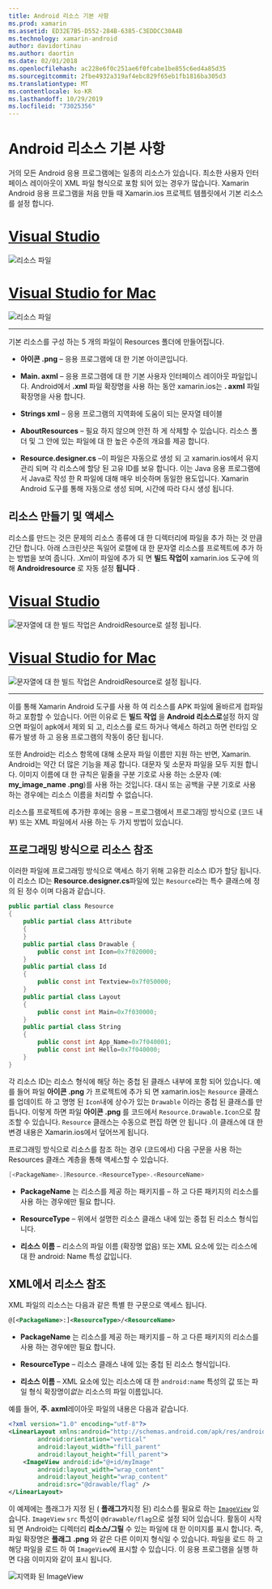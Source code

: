```yaml
---
title: Android 리소스 기본 사항
ms.prod: xamarin
ms.assetid: ED32E7B5-D552-284B-6385-C3EDDCC30A4B
ms.technology: xamarin-android
author: davidortinau
ms.author: daortin
ms.date: 02/01/2018
ms.openlocfilehash: ac228e6f0c251ae6f0fcabe1be855c6ed4a85d35
ms.sourcegitcommit: 2fbe4932a319af4ebc829f65eb1fb1816ba305d3
ms.translationtype: MT
ms.contentlocale: ko-KR
ms.lasthandoff: 10/29/2019
ms.locfileid: "73025356"
---
```

# <a name="android-resource-basics"></a>Android 리소스 기본 사항

거의 모든 Android 응용 프로그램에는 일종의 리소스가 있습니다. 최소한 사용자 인터페이스 레이아웃이 XML 파일 형식으로 포함 되어 있는 경우가 많습니다. Xamarin Android 응용 프로그램을 처음 만들 때 Xamarin.ios 프로젝트 템플릿에서 기본 리소스를 설정 합니다.

# <a name="visual-studiotabwindows"></a>[Visual Studio](#tab/windows)

![리소스 파일](android-resource-basics-images/01-resource-files-vs.png)

# <a name="visual-studio-for-mactabmacos"></a>[Visual Studio for Mac](#tab/macos)

![리소스 파일](android-resource-basics-images/01-resource-files-xs.png)

-----

기본 리소스를 구성 하는 5 개의 파일이 Resources 폴더에 만들어집니다.

- **아이콘 .png** &ndash; 응용 프로그램에 대 한 기본 아이콘입니다.

- **Main. axml** &ndash; 응용 프로그램에 대 한 기본 사용자 인터페이스 레이아웃 파일입니다. Android에서 **.xml** 파일 확장명을 사용 하는 동안 xamarin.ios는 **. axml** 파일 확장명을 사용 합니다.

- **Strings xml** &ndash; 응용 프로그램의 지역화에 도움이 되는 문자열 테이블

- **AboutResources** &ndash; 필요 하지 않으며 안전 하 게 삭제할 수 있습니다. 리소스 폴더 및 그 안에 있는 파일에 대 한 높은 수준의 개요를 제공 합니다.

- **Resource.designer.cs** &ndash;이 파일은 자동으로 생성 되 고 xamarin.ios에서 유지 관리 되며 각 리소스에 할당 된 고유 ID를 보유 합니다. 이는 Java 응용 프로그램에서 Java로 작성 한 R 파일에 대해 매우 비슷하며 동일한 용도입니다. Xamarin Android 도구를 통해 자동으로 생성 되며, 시간에 따라 다시 생성 됩니다.

## <a name="creating-and-accessing-resources"></a>리소스 만들기 및 액세스

리소스를 만드는 것은 문제의 리소스 종류에 대 한 디렉터리에 파일을 추가 하는 것 만큼 간단 합니다. 아래 스크린샷은 독일어 로캘에 대 한 문자열 리소스를 프로젝트에 추가 하는 방법을 보여 줍니다. .Xml이 파일에 추가 되 면 **빌드 작업이** xamarin.ios 도구에 의해 **Androidresource** 로 자동 설정 **됩니다** .

# <a name="visual-studiotabwindows"></a>[Visual Studio](#tab/windows)

![문자열에 대 한 빌드 작업은 AndroidResource로 설정 됩니다.](android-resource-basics-images/02-build-action-vs.png)

# <a name="visual-studio-for-mactabmacos"></a>[Visual Studio for Mac](#tab/macos)

![문자열에 대 한 빌드 작업은 AndroidResource로 설정 됩니다.](android-resource-basics-images/02-build-action-xs.png)

-----

이를 통해 Xamarin Android 도구를 사용 하 여 리소스를 APK 파일에 올바르게 컴파일하고 포함할 수 있습니다. 어떤 이유로 든 **빌드 작업** 을 **Android 리소스로**설정 하지 않으면 파일이 apk에서 제외 되 고, 리소스를 로드 하거나 액세스 하려고 하면 런타임 오류가 발생 하 고 응용 프로그램의 작동이 중단 됩니다.

또한 Android는 리소스 항목에 대해 소문자 파일 이름만 지원 하는 반면, Xamarin. Android는 약간 더 많은 기능을 제공 합니다. 대문자 및 소문자 파일을 모두 지원 합니다. 이미지 이름에 대 한 규칙은 밑줄을 구분 기호로 사용 하는 소문자 (예: **my\_image\_name .png**)를 사용 하는 것입니다. 대시 또는 공백을 구분 기호로 사용 하는 경우에는 리소스 이름을 처리할 수 없습니다.

리소스를 프로젝트에 추가한 후에는 응용 &ndash; 프로그램에서 프로그래밍 방식으로 (코드 내부) 또는 XML 파일에서 사용 하는 두 가지 방법이 있습니다.

## <a name="referencing-resources-programmatically"></a>프로그래밍 방식으로 리소스 참조

이러한 파일에 프로그래밍 방식으로 액세스 하기 위해 고유한 리소스 ID가 할당 됩니다. 이 리소스 ID는 **Resource.designer.cs**파일에 있는 `Resource`라는 특수 클래스에 정의 된 정수 이며 다음과 같습니다.

```csharp
public partial class Resource
{
    public partial class Attribute
    {
    }
    public partial class Drawable {
        public const int Icon=0x7f020000;
    }
    public partial class Id
    {
        public const int Textview=0x7f050000;
    }
    public partial class Layout
    {
        public const int Main=0x7f030000;
    }
    public partial class String
    {
        public const int App_Name=0x7f040001;
        public const int Hello=0x7f040000;
    }
}
```

각 리소스 ID는 리소스 형식에 해당 하는 중첩 된 클래스 내부에 포함 되어 있습니다. 예를 들어 파일 **아이콘 .png** 가 프로젝트에 추가 되 면 xamarin.ios는 `Resource` 클래스를 업데이트 하 고 명명 된 `Icon`내에 상수가 있는 `Drawable` 이라는 중첩 된 클래스를 만듭니다.
이렇게 하면 파일 **아이콘 .png** 를 코드에서 `Resource.Drawable.Icon`으로 참조할 수 있습니다. `Resource` 클래스는 수동으로 편집 하면 안 됩니다 .이 클래스에 대 한 변경 내용은 Xamarin.ios에서 덮어쓰게 됩니다.

프로그래밍 방식으로 리소스를 참조 하는 경우 (코드에서) 다음 구문을 사용 하는 Resources 클래스 계층을 통해 액세스할 수 있습니다.

```csharp
[<PackageName>.]Resource.<ResourceType>.<ResourceName>
```

- **PackageName** 는 리소스를 제공 하는 패키지를 &ndash; 하 고 다른 패키지의 리소스를 사용 하는 경우에만 필요 합니다.

- **ResourceType** &ndash; 위에서 설명한 리소스 클래스 내에 있는 중첩 된 리소스 형식입니다.

- **리소스 이름** &ndash; 리소스의 파일 이름 (확장명 없음) 또는 XML 요소에 있는 리소스에 대 한 android: Name 특성 값입니다.

## <a name="referencing-resources-from-xml"></a>XML에서 리소스 참조

XML 파일의 리소스는 다음과 같은 특별 한 구문으로 액세스 됩니다.

```xml
@[<PackageName>:]<ResourceType>/<ResourceName>
```

- **PackageName** 는 리소스를 제공 하는 패키지를 &ndash; 하 고 다른 패키지의 리소스를 사용 하는 경우에만 필요 합니다.

- **ResourceType** &ndash; 리소스 클래스 내에 있는 중첩 된 리소스 형식입니다.

- **리소스 이름** &ndash; XML 요소에 있는 리소스에 대 한 `android:name` 특성의 값 또는 파일 형식 확장명이*없는* 리소스의 파일 이름입니다.

예를 들어, **주. axml**레이아웃 파일의 내용은 다음과 같습니다.

```xml
<?xml version="1.0" encoding="utf-8"?>
<LinearLayout xmlns:android="http://schemas.android.com/apk/res/android"
        android:orientation="vertical"
        android:layout_width="fill_parent"
        android:layout_height="fill_parent">
    <ImageView android:id="@+id/myImage"
        android:layout_width="wrap_content"
        android:layout_height="wrap_content"
        android:src="@drawable/flag" />
</LinearLayout>
```

이 예제에는 플래그가 지정 된 ( **플래그가**지정 된) 리소스를 필요로 하는 [`ImageView`](https://github.com/xamarin/recipes/tree/master/Recipes/android/controls/imageview) 있습니다. `ImageView` `src` 특성이 `@drawable/flag`으로 설정 되어 있습니다. 활동이 시작 되 면 Android는 디렉터리 **리소스/그릴** 수 있는 파일에 대 한 이미지를 표시 합니다. 즉, 파일 확장명은 **플래그** **.png** 와 같은 다른 이미지 형식일 수 있습니다. 파일을 로드 하 고 해당 파일을 로드 하 여 `ImageView`에 표시할 수 있습니다.
이 응용 프로그램을 실행 하면 다음 이미지와 같이 표시 됩니다.

![지역화 된 ImageView](android-resource-basics-images/03-localized-screenshot.png)
